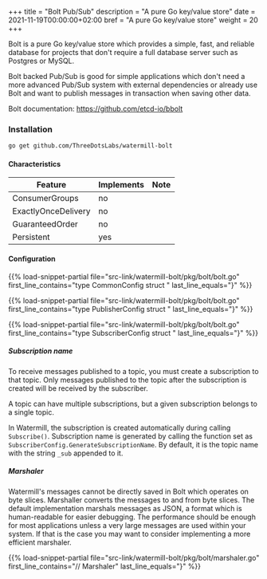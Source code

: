 +++
title = "Bolt Pub/Sub"
description = "A pure Go key/value store"
date = 2021-11-19T00:00:00+02:00
bref = "A pure Go key/value store"
weight = 20
+++

Bolt is a pure Go key/value store which provides a simple, fast, and reliable
database for projects that don't require a full database server such as
Postgres or MySQL.

Bolt backed Pub/Sub is good for simple applications which don't need a more
advanced Pub/Sub system with external dependencies or already use Bolt and
want to publish messages in transaction when saving other data.

Bolt documentation: https://github.com/etcd-io/bbolt

### Installation

```bash
go get github.com/ThreeDotsLabs/watermill-bolt
```

#### Characteristics

| Feature             | Implements | Note |
| ------------------- | ---------- | ---- |
| ConsumerGroups      | no         |      |
| ExactlyOnceDelivery | no         |      |
| GuaranteedOrder     | no         |      |
| Persistent          | yes        |      |

#### Configuration

{{% load-snippet-partial file="src-link/watermill-bolt/pkg/bolt/bolt.go" first_line_contains="type CommonConfig struct " last_line_equals="}" %}}

{{% load-snippet-partial file="src-link/watermill-bolt/pkg/bolt/bolt.go" first_line_contains="type PublisherConfig struct " last_line_equals="}" %}}

{{% load-snippet-partial file="src-link/watermill-bolt/pkg/bolt/bolt.go" first_line_contains="type SubscriberConfig struct " last_line_equals="}" %}}

##### Subscription name

To receive messages published to a topic, you must create a subscription to
that topic. Only messages published to the topic after the subscription is
created will be received by the subscriber.

A topic can have multiple subscriptions, but a given subscription belongs to
a single topic.

In Watermill, the subscription is created automatically during calling
`Subscribe()`.  Subscription name is generated by calling the function set as
`SubscriberConfig.GenerateSubscriptionName`.  By default, it is the topic name
with the string `_sub` appended to it.

##### Marshaler

Watermill's messages cannot be directly saved in Bolt which operates on byte
slices. Marshaller converts the messages to and from byte slices. The default
implementation marshals messages as JSON, a format which is human-readable
for easier debugging. The performance should be enough for most applications
unless a very large messages are used within your system. If that is the case
you may want to consider implementing a more efficient marshaler.

{{% load-snippet-partial file="src-link/watermill-bolt/pkg/bolt/marshaler.go" first_line_contains="// Marshaler" last_line_equals="}" %}}


